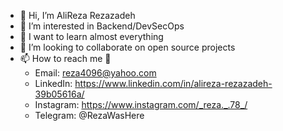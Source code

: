 - 👋 Hi, I’m AliReza Rezazadeh
- 👀 I’m interested in Backend/DevSecOps
- 🌱 I want to learn almost everything 
- 💞️ I’m looking to collaborate on open source projects
- 📫 How to reach me 🙂
  - Email: reza4096@yahoo.com
  - LinkedIn: https://www.linkedin.com/in/alireza-rezazadeh-39b05616a/
  - Instagram: https://www.instagram.com/_reza._.78_/
  - Telegram: @RezaWasHere


<!---
Reza4096/Reza4096 is a ✨ special ✨ repository because its `README.md` (this file) appears on your GitHub profile.
You can click the Preview link to take a look at your changes.
--->
